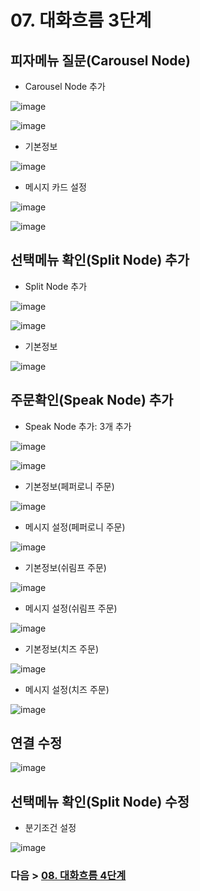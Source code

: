 # 07. 대화흐름 3단계
## 피자메뉴 질문(Carousel Node)
- Carousel Node 추가  

![image](https://user-images.githubusercontent.com/24771449/67614443-20750200-f7f8-11e9-9358-a0665fc86af9.png)

![image](https://user-images.githubusercontent.com/24771449/67614450-44384800-f7f8-11e9-9de3-c279ddd016c6.png)

- 기본정보

![image](https://user-images.githubusercontent.com/24771449/67614481-a133fe00-f7f8-11e9-9bff-f2c059515855.png)

- 메시지 카드 설정

![image](https://user-images.githubusercontent.com/24771449/67614510-025bd180-f7f9-11e9-9f95-0e2b52a8602d.png)

![image](https://user-images.githubusercontent.com/24771449/67614528-79916580-f7f9-11e9-8b92-194335413bf6.png)

## 선택메뉴 확인(Split Node) 추가
- Split Node 추가

![image](https://user-images.githubusercontent.com/24771449/67614562-2835a600-f7fa-11e9-9440-4fea3ddbd598.png)

![image](https://user-images.githubusercontent.com/24771449/67614573-54512700-f7fa-11e9-9ad8-8c03689f37df.png)

- 기본정보

![image](https://user-images.githubusercontent.com/24771449/67614594-a134fd80-f7fa-11e9-8d34-d672153e9fcb.png)

## 주문확인(Speak Node) 추가
- Speak Node 추가: 3개 추가

![image](https://user-images.githubusercontent.com/24771449/67614639-962e9d00-f7fb-11e9-950d-d4ce1adebf39.png)

![image](https://user-images.githubusercontent.com/24771449/67614974-e78d5b00-f800-11e9-967c-f94a68f861b8.png)

- 기본정보(페퍼로니 주문)

![image](https://user-images.githubusercontent.com/24771449/67614655-f9203400-f7fb-11e9-9ea1-2de8bd7ed90c.png)

- 메시지 설정(페퍼로니 주문)

![image](https://user-images.githubusercontent.com/24771449/67614816-2a016880-f7fe-11e9-8485-05fbc8db4988.png)

- 기본정보(쉬림프 주문)

![image](https://user-images.githubusercontent.com/24771449/67614922-f7f10600-f7ff-11e9-9bf3-dcf636c538d0.png)

- 메시지 설정(쉬림프 주문)

![image](https://user-images.githubusercontent.com/24771449/67614927-050df500-f800-11e9-8211-6153e3de2cfa.png)


- 기본정보(치즈 주문)

![image](https://user-images.githubusercontent.com/24771449/67614931-1e16a600-f800-11e9-9c33-b5f782dc2a59.png)

- 메시지 설정(치즈 주문)

![image](https://user-images.githubusercontent.com/24771449/67614938-3e466500-f800-11e9-9d4c-a58789435c6a.png)


## 연결 수정

![image](https://user-images.githubusercontent.com/24771449/67614957-99785780-f800-11e9-91d4-80bb1156bc27.png)


## 선택메뉴 확인(Split Node) 수정
- 분기조건 설정

![image](https://user-images.githubusercontent.com/24771449/67615055-2d96ee80-f802-11e9-82e7-8ad27632f3ab.png)


### 다음 > [08. 대화흐름 4단계](08.%20대화흐름%204단계.md)
